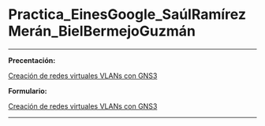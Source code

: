 # Practica_EinesGoogle_SaúlRamírezMerán_BielBermejoGuzmán
---
**Precentación:**

[Creación de redes virtuales VLANs con GNS3](https://goo.su/OrmITE)

**Formulario:**

[Creación de redes virtuales VLANs con GNS3](https://goo.su/K0RoQS)

---

